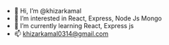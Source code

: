 - 👋 Hi, I’m @khizarkamal
- 👀 I’m interested in React, Express, Node Js Mongo 
- 🌱 I’m currently learning React, Express js 
- 📫 khizarkamal0314@gmail.com

<!---
khizarkamal/khizarkamal is a ✨ special ✨ repository because its `README.md` (this file) appears on your GitHub profile.
You can click the Preview link to take a look at your changes.
--->
